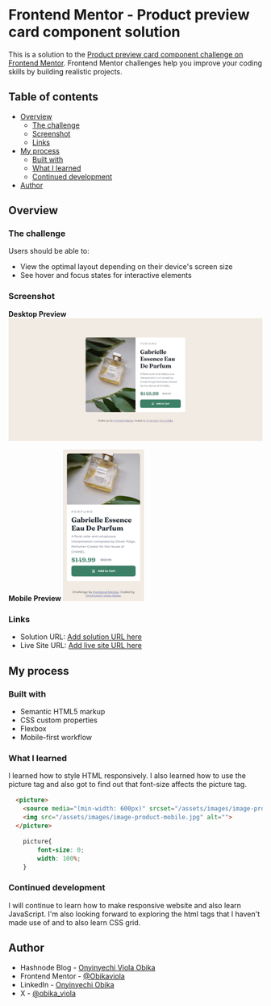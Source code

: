 # Frontend Mentor - Product preview card component solution

This is a solution to the [Product preview card component challenge on Frontend Mentor](https://www.frontendmentor.io/challenges/product-preview-card-component-GO7UmttRfa). Frontend Mentor challenges help you improve your coding skills by building realistic projects. 

## Table of contents

- [Overview](#overview)
  - [The challenge](#the-challenge)
  - [Screenshot](#screenshot)
  - [Links](#links)
- [My process](#my-process)
  - [Built with](#built-with)
  - [What I learned](#what-i-learned)
  - [Continued development](#continued-development)
- [Author](#author)

## Overview

### The challenge

Users should be able to:

- View the optimal layout depending on their device's screen size
- See hover and focus states for interactive elements

### Screenshot

**Desktop Preview**
![Desktop preview](/assets/images/sceeenshot-desktop.jpeg)

**Mobile Preview**
![Mobile preview](/assets/images/screenshot-mobile.png)

### Links

- Solution URL: [Add solution URL here](https://your-solution-url.com)
- Live Site URL: [Add live site URL here](https://your-live-site-url.com)

## My process

### Built with

- Semantic HTML5 markup
- CSS custom properties
- Flexbox
- Mobile-first workflow

### What I learned

I learned how to style HTML responsively. I also learned how to use the picture tag and also got to find out that font-size affects the picture tag.

```html
  <picture>
    <source media="(min-width: 600px)" srcset="/assets/images/image-product-desktop.jpg">
    <img src="/assets/images/image-product-mobile.jpg" alt="">
  </picture>
```

```css
    picture{
        font-size: 0;
        width: 100%;
    }
```

### Continued development

I will continue to learn how to make responsive website and also learn JavaScript. I'm also looking forward to exploring the html tags that I haven't made use of and to also learn CSS grid.

## Author

- Hashnode Blog - [Onyinyechi Viola Obika](https://obikaviola.hashnode.dev/)
- Frontend Mentor - [@Obikaviola](https://www.frontendmentor.io/profile/Obikaviola)
- LinkedIn - [Onyinyechi Obika](https://www.linkedin.com/in/onyinyechi-obika)
- X - [@obika_viola](https://x.com/obika_viola)
